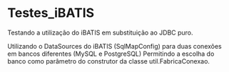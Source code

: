 # Testes_iBATIS

Testando a utilização do iBATIS em substituição ao JDBC puro.

Utilizando o DataSources do iBATIS (SqlMapConfig) para duas conexões em bancos diferentes (MySQL e PostgreSQL)
Permitindo a escolha do banco como parâmetro do construtor da classe util.FabricaConexao.

